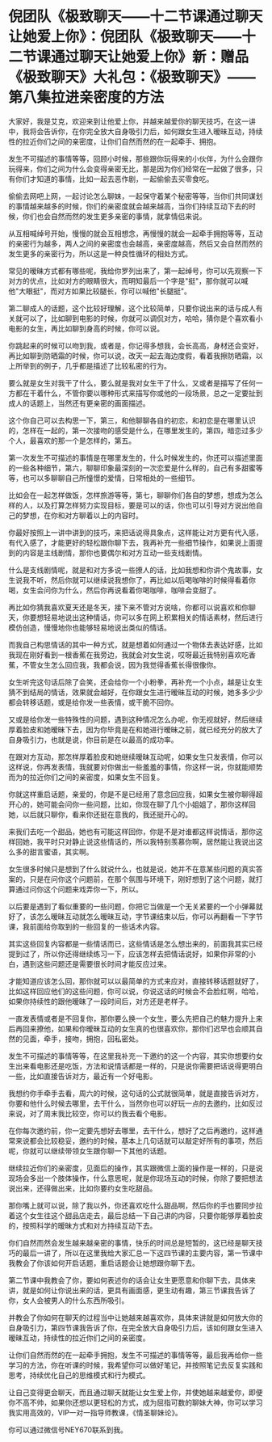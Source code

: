 # 倪团队《极致聊天——十二节课通过聊天让她爱上你》：倪团队《极致聊天——十二节课通过聊天让她爱上你》新：赠品《极致聊天》大礼包：《极致聊天》——第八集拉进亲密度的方法

大家好，我是艾克，欢迎来到让他爱上你，并越来越爱你的聊天技巧，在这一讲中，我将会告诉你，在你完全放大自身吸引力后，如何跟女生进入暧昧互动，持续性的拉近你们之间的亲密度，让你们自然而然的在一起牵手、拥抱。

发生不可描述的事情等等，回顾小时候，那些跟你玩得来的小伙伴，为什么会跟你玩得来，你们之间为什么会变得亲密无比，那是因为你们经常在一起做了很多，只有你们才知道的事情，比如一起去恶作剧，一起偷偷去买零食吃。

偷偷去网吧上网，一起讨论怎么聊妹，一起保守着某个秘密等等，当你们共同谋划的事情越来越多的时候，你们的亲密度就会越来越高，当你们持续互动下去的时候，你们也会自然而然的发生更多亲密的事情，就拿情侣来说。

从互相喊绰号开始，慢慢的就会互相想念，再慢慢的就会一起牵手拥抱等等，互动的亲密行为越多，两人之间的亲密度也会越高，亲密度越高，然后又会自然而然的发生更多的亲密行为，所以这是一种良性循环的相处方式。

常见的暧昧方式都有哪些呢，我给你罗列出来了，第一起绰号，你可以先观察一下对方的优点，比如对方的眼睛很大，而明知最后一个字是"挺"，那你就可以喊他"大眼挺"，而对方如果比较腿长，你可以喊他"长腿挺"。

第二聊成人的话题，这个比较好理解，这个比较简单，只要你说出来的话与成人有关就可以了，比如聊到电影的时候，你就可以调侃对方，哈哈，猜你是个喜欢看小电影的女生，再比如聊到身高的时候，你可以说。

你跳起来的时候可以吻到我，或者是，你记得多想我，会长高高，身材还会变好，再比如聊到防晒霜的时候，你可以说，改天一起去海边度假，看着我擦防晒霜，以上所举到的例子，几乎都是描述了比较私密的行为。

要么就是女生对我干了什么，要么就是我对女生干了什么，又或者是描写了任何一方都在干着什么，不管你要以哪种形式来描写你或他的一段场景，总之一定要扯到成人的话题上，当然还有更亲密的画面描述。

这个你自己可以去构思一下，第三，和他聊聊各自的初恋，和初恋是在哪里认识的，怎样在一起的，第一次接吻的感受是什么，在哪里发生的，第四，暗恋过多少个人，最喜欢的那一个是怎样的，第五。

第一次发生不可描述的事情是在哪里发生的，什么时候发生的，你还可以描述里面的一些各种细节，第六，聊聊印象最深刻的一次恋爱是什么样的，自己有多甜蜜等等，也可以多聊聊自己所憧憬的爱情，日常相处的一些细节。

比如会在一起怎样做饭，怎样旅游等等，第七，聊聊你们各自的梦想，想成为怎么样的人，以及打算怎样努力实现目标，要是可以的话，你也可以引导对方说出他自己的梦想，在你和对方聊着以上的内容时。

你最好按照上一讲中讲到的技巧，来把话说得具象点，这样能让对方更有代入感，有代入感了，才能更好的轻松跟你聊下去，我再补充一些细节操作，如果说上面提到的内容是主线剧情，那你也要偶尔和对方互动一些支线剧情。

什么是支线剧情呢，就是和对方多说一些撩人的话，比如我想和你讲个鬼故事，女生说我不听，然后你就可以继续说我想你了，再比如以后喝咖啡的时候得看着你喝，女生会问你为什么，然后你再说看着你喝咖啡，咖啡会变甜了。

再比如你猜我喜欢夏天还是冬天，接下来不管对方说啥，你都可以说喜欢和你聊天，你要想轻易地说出这种情话，你可以多在网上积累相关的情话素材，然后进行模仿创造，慢慢地你也能够轻易地说出类似的情话。

而我自己构思情话的其中一种方式，就是想着如何通过一个物体去表达好感，比如我现在刚好看到一根香蕉在我旁边，我就会对女生说，哎呀最近我特别喜欢吃香蕉，不管女生怎么回应我，我都会说，因为我觉得香蕉长得很像你。

女生听完这句话后除了会笑，还会给你一个小粉拳，再补充一个小点，越是让女生猜不到结局的情话，效果就会越好，在你跟女生进行暧昧互动的时候，她多多少少都会转移话题，或是给你发一些表情，或干脆不回你。

又或是给你发一些特殊性的问题，遇到这种情况怎么办呢，你无视就好，然后继续厚着脸皮和她暧昧下去，因为你毕竟是在和她进行暧昧之前，就已经充分的放大了自身吸引力，也就是说，你目前是在以最高的成功率。

在跟对方互动，那怎样厚着脸皮和她继续暧昧互动呢，如果女生只发表情，你可以这样说，你再发表情，我就要对你做出一些羞羞的事情，你这样一说，你就能顺势而为的拉近你们之间的亲密度，如果女生不回复。

你就这样重启话题，亲爱的，你是不是已经用了意念回应我，如果女生被你聊得超开心的，她可能会问你一些问题，比如，你现在聊了几个小姐姐了，那你这样回她，以后就只聊你，看来你还挺在意我的，我还挺开心的。

来我们去吃一个甜品，她也有可能这样回你，你是不是对谁都这样说情话，那你这样回她，我平时只对静止说这些情话的，所以我特别羡慕你啊，居然能让我说出这么多的甜言蜜语，其实啊。

女生很多时候只是想到了什么就说什么，也就是说，她并不在意某些问题的真实答案的，只是在问你这个问题前，在那个氛围与环境下，刚好想到了这个问题，就打算通过问你这个问题来戏弄你一下，所以。

以后要是遇到了看似重要的一些问题，你把它当做是一个无关紧要的一个小弹幕就好了，该怎么暧昧互动就怎么暧昧互动，字节课结束以后，你可以再翻看一下字节课，我前面给你取到的一些回复的一些话术内容。

其实这些回复内容都是一些情话而已，这些情话是怎么想出来的，前面我其实已经提到过了，所以你还得继续练习一下，应该怎样去把情话说好，如果你非常的小白，遇到这些问题还是需要很长时间才能反应过来。

才能知道应该怎么回，那你就可以以最简单的方式来应对，直接转移话题就好了，比如这样回应他们的这些问题，你可以说，你说这话的时候会不会脸红啊，哈哈，如果你持续性的跟他暧昧了一段时间后，对方还是老样子。

一直发表情或者是不回复你，那你要么换一个女生，要么先把自己的魅力提升上来后再回来撩他，如果和你暧昧互动的女生真的也很喜欢你，那你们迟早也会顺其自然的见面，牵手，接吻，拥抱，回私密处。

发生不可描述的事情等等，在这里我补充一下邀约的这一个内容，其实你想要约女生出来看电影还是吃饭，方法和说情话都是一样的，只是说你需要把话说得更明白一些，比如直接告诉对方，最近有一个好电影。

我想约你手牵手去看，周六的时候，这句话的公式就很简单，就是直接告诉对方，你要和他什么时候去哪里，去干什么，当然你也可以好玩一点的去邀约，比如反过来说，对了周末我比较空，你可以约我去看个电影。

在你每次邀约前，你一定要先想好去哪里，去干什么，想好了之后再邀约，这样通常来说都会比较稳妥，邀约的时候，基本上几句话就可以敲定好所有的事项，然后呢，你就可以继续带领女生跟你聊一下其他的话题。

继续拉近你们的亲密度，见面后的操作，其实跟微信上面的操作是一样的，只是说现场会多出一个肢体操作，什么意思呢，就是你现场互动的时候，你除了要把想法说出来，还得做出来，比如你要约女生吃甜品。

那你嘴上就可以说，除了我以外，你还喜欢吃什么甜品啊，然后你的手也要同步拉着这个女生往这个甜品店走去，最后总结一下自己讲的内容，只要你能够厚着脸皮的，按照科学的暧昧方式和对方持续互动下去。

你们自然而然会发生越来越亲密的事情，快乐的时间总是短暂的，这已经是聊天技巧的最后一讲了，所以在这里我给大家汇总一下这四节课的主要内容，第一节课中我教会了你该如何开启话题，重启话题会让她想跟你聊下去。

第二节课中我教会了你，要如何表述你的话会让女生更愿意和你聊下去，具体来讲，就是如何让你说出来的话，更具有画面感，更生动有趣，第三节课我告诉了你，女人会被男人的什么东西所吸引。

并教会了你如何在聊天的过程当中让她越来越喜欢你，具体来讲就是如何放大你的自身吸引力，第四节课我告诉了你，在完全放大自身吸引力后，该如何跟女生进入暧昧互动，持续性的拉近你们之间的亲密度。

让你们自然而然的在一起牵手拥抱，发生不可描述的事情等等，最后我再给你一些学习的方法，你在听课的时候，我希望你可以做好笔记，并按照笔记去反复实践和思考，持续优化自己的思维模式和行为模式。

让自己变得更会聊天，而且通过聊天就能让女生爱上你，并使她越来越爱你，即便你不高不帅，如果你还想以更轻松的方式，成为屈指可数的聊妹大神，你可以学习我实用高效的，VIP一对一指导师教课，《情圣聊妹论》。

你可以通过微信号NEY670联系到我。